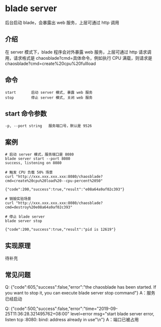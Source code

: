 # blade server
后台启动 blade，会暴露出 web 服务，上层可通过 http 调用

## 介绍
在 server 模式下，blade 程序会对外暴露 web 服务，上层可通过 http 请求调用，请求格式是 chaosblade?cmd=具体命令，例如执行 CPU 满载，则请求是 chaosblade?cmd=create%20cpu%20fullload

## 命令
```text
start       启动 server 模式, 暴露 web 服务
stop        停止 server 模式, 关闭 web 服务
```

## start 命令参数
```text
-p, --port string   服务端口号，默认是 9526
```

## 案例
```text
# 启动 server 模式，服务端口是 8080
blade server start --port 8080
success, listening on 8080

# 触发 CPU 负载 50% 场景
curl "http://xxx.xxx.xxx.xxx:8080/chaosblade?cmd=create%20cpu%20load%20--cpu-percent%2050"

{"code":200,"success":true,"result":"e08a64a9af02c393"}

# 销毁实验场景
curl "http://xxx.xxx.xxx.xxx:8080/chaosblade?cmd=destroy%20e08a64a9af02c393"

# 停止 blade server
blade server stop

{"code":200,"success":true,"result":"pid is 12619"}
```

## 实现原理
待补充

## 常见问题
Q: {"code":605,"success":false,"error":"the chaosblade has been started. If you want to stop it, you can execute blade server stop command"}
A：服务已经启动

Q: {"code":500,"success":false,"error":"time=\"2019-09-25T11:36:28.321495762+08:00\" level=error msg=\"start blade server error, listen tcp :8080: bind: address already in use\"\n"}
A：端口已被占用
